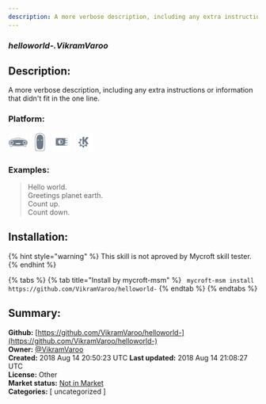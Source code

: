 ```yaml
---
description: A more verbose description, including any extra instructions or
---
```


### _helloworld-.VikramVaroo_  
## Description:  
A more verbose description, including any extra instructions or
information that didn't fit in the one line.  
  
### Platform:  
 ![Mark I](../.gitbook/assets/mark-1-icon.png)  ![Mark II](../.gitbook/assets/mark-2-icon.png)  ![Picroft](../.gitbook/assets/picroft-icon.png)  ![plasmoid](../.gitbook/assets/kde.png)   
### Examples:  
> Hello world.  
> Greetings planet earth.  
> Count up.  
> Count down.  
  
## Installation:  
{% hint style="warning" %}
This skill is not aproved by Mycroft skill tester.
{% endhint %}
    
{% tabs %}
{% tab title="Install by mycroft-msm" %}
``` mycroft-msm install https://github.com/VikramVaroo/helloworld-```
{% endtab %}
  {% endtabs %}
    
## Summary:  
**Github:** [https://github.com/VikramVaroo/helloworld-](https://github.com/VikramVaroo/helloworld-)  
**Owner:** [@VikramVaroo](https://github.com/VikramVaroo)  
**Created:** 2018 Aug 14 20:50:23 UTC  **Last updated:** 2018 Aug 14 21:08:27 UTC  
**License:** Other  
**Market status:** [Not in Market](https://market.mycroft.ai/skill/)  
**Categories:** [ uncategorized ]   
